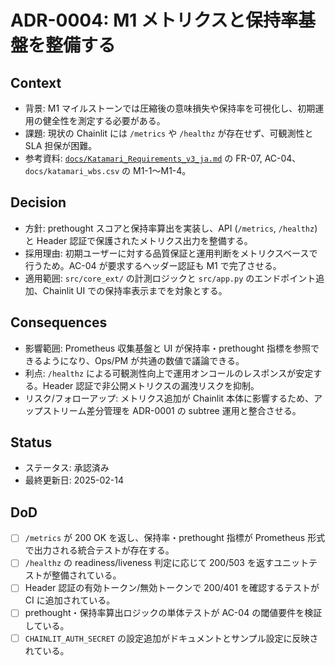 # ADR-0004: M1 メトリクスと保持率基盤を整備する

## Context
- 背景: M1 マイルストーンでは圧縮後の意味損失や保持率を可視化し、初期運用の健全性を測定する必要がある。
- 課題: 現状の Chainlit には `/metrics` や `/healthz` が存在せず、可観測性と SLA 担保が困難。
- 参考資料: [`docs/Katamari_Requirements_v3_ja.md`](../Katamari_Requirements_v3_ja.md) の FR-07, AC-04、`docs/katamari_wbs.csv` の M1-1〜M1-4。

## Decision
- 方針: prethought スコアと保持率算出を実装し、API (`/metrics`, `/healthz`) と Header 認証で保護されたメトリクス出力を整備する。
- 採用理由: 初期ユーザーに対する品質保証と運用判断をメトリクスベースで行うため。AC-04 が要求するヘッダー認証も M1 で完了させる。
- 適用範囲: `src/core_ext/` の計測ロジックと `src/app.py` のエンドポイント追加、Chainlit UI での保持率表示までを対象とする。

## Consequences
- 影響範囲: Prometheus 収集基盤と UI が保持率・prethought 指標を参照できるようになり、Ops/PM が共通の数値で議論できる。
- 利点: `/healthz` による可観測性向上で運用オンコールのレスポンスが安定する。Header 認証で非公開メトリクスの漏洩リスクを抑制。
- リスク/フォローアップ: メトリクス追加が Chainlit 本体に影響するため、アップストリーム差分管理を ADR-0001 の subtree 運用と整合させる。

## Status
- ステータス: 承認済み
- 最終更新日: 2025-02-14

## DoD
- [ ] `/metrics` が 200 OK を返し、保持率・prethought 指標が Prometheus 形式で出力される統合テストが存在する。
- [ ] `/healthz` の readiness/liveness 判定に応じて 200/503 を返すユニットテストが整備されている。
- [ ] Header 認証の有効トークン/無効トークンで 200/401 を確認するテストが CI に追加されている。
- [ ] prethought・保持率算出ロジックの単体テストが AC-04 の閾値要件を検証している。
- [ ] `CHAINLIT_AUTH_SECRET` の設定追加がドキュメントとサンプル設定に反映されている。
